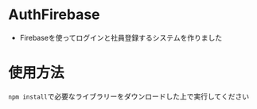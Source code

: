 # AuthFirebase
 - Firebaseを使ってログインと社員登録するシステムを作りました

# 使用方法
 `npm install`で必要なライブラリーをダウンロードした上で実行してください